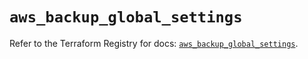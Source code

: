 # `aws_backup_global_settings`

Refer to the Terraform Registry for docs: [`aws_backup_global_settings`](https://registry.terraform.io/providers/hashicorp/aws/5.72.1/docs/resources/backup_global_settings).
